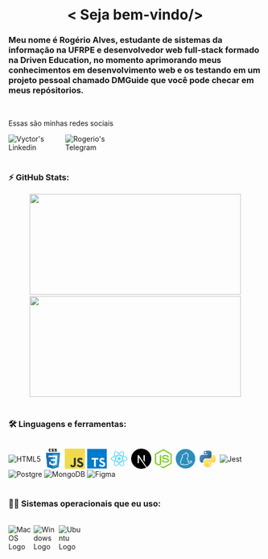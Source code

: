 <h1 align="center">
  < Seja bem-vindo/>
</h1>

### Meu nome é Rogério Alves, estudante de sistemas da informação na UFRPE e desenvolvedor web full-stack formado na Driven Education, no momento aprimorando meus conhecimentos em desenvolvimento web e os testando em um projeto pessoal chamado DMGuide que você pode checar em meus repósitorios.
<br />

Essas são minhas redes sociais

<a href="https://www.linkedin.com/in/rog%C3%A9rio-alves-17797320a/" target="_blank">
  <img align="left" alt="Vyctor's Linkedin" width="113px" src="https://img.shields.io/badge/LinkedIn-0077B5?style=for-the-badge&logo=linkedin&logoColor=white" />
</a>
<a href="https://t.me/JouuJoou" target="_blank">
  <img align="left" alt="Rogerio's Telegram" width="117px" src="https://img.shields.io/badge/Telegram-2CA5E0?style=for-the-badge&logo=telegram&logoColor=white" />
</a>

<br />
<br />
<br />

### :zap: GitHub Stats:

<div align="center">
  <a href="https://github.com/JoouJoou">
    <img height="200px" width="420px" src="https://github-readme-stats.vercel.app/api?username=JoouJoou&show_icons=true&theme=midnight-purple&include_all_commits=true&count_private=true"/>
    <img height="200px" width="420px" src="https://github-readme-stats.vercel.app/api/top-langs/?username=JoouJoou&layout=compact&langs_count=7&theme=midnight-purple"/>
  </a>
</div>
<br />


### 🛠️ Linguagens e ferramentas:
<div style="display: inline_block" align="left"><br>
  <img align="center" alt="HTML5" width="60px" src="https://img.shields.io/badge/HTML5-E34F26?style=for-the-badge&logo=html5&logoColor=white" />
  <img align="center" alt="CSS3" width="40px" src="https://raw.githubusercontent.com/github/explore/80688e429a7d4ef2fca1e82350fe8e3517d3494d/topics/css/css.png" />
  <img align="center" alt="JavaScript" width="40px" src="https://raw.githubusercontent.com/github/explore/80688e429a7d4ef2fca1e82350fe8e3517d3494d/topics/javascript/javascript.png" />
  <img align="center" alt="TypeScript" width="40px" src="https://raw.githubusercontent.com/devicons/devicon/master/icons/typescript/typescript-original.svg" />
  <img align="center" alt="React" width="40px" src="https://raw.githubusercontent.com/github/explore/80688e429a7d4ef2fca1e82350fe8e3517d3494d/topics/react/react.png" />
  <img align="center" alt="NextJS" width="40px" src="https://raw.githubusercontent.com/devicons/devicon/master/icons/nextjs/nextjs-original.svg" />
  <img align="center" alt="NodeJS" width="40px" src="https://raw.githubusercontent.com/devicons/devicon/master/icons/nodejs/nodejs-original.svg" />
  <img align="center" alt="Yarn" width="40px" src="https://raw.githubusercontent.com/devicons/devicon/master/icons/yarn/yarn-original.svg" />
  <img align="center" alt="Python" width="40px" src="https://raw.githubusercontent.com/devicons/devicon/master/icons/python/python-original.svg" />
  <img align="center" alt="Jest" width="40px" src="https://user-images.githubusercontent.com/25181517/187955005-f4ca6f1a-e727-497b-b81b-93fb9726268e.png" />
  <img align="center" alt="Postgre" width="40px" src="https://user-images.githubusercontent.com/25181517/117208740-bfb78400-adf5-11eb-97bb-09072b6bedfc.png" />
  <img align="center" alt="MongoDB" width="40px" src="https://user-images.githubusercontent.com/25181517/183896128-ec99105a-ec1a-4d85-b08b-1aa1620b2046.png" />
  <img align="center" alt="Figma" width="40px" src="https://user-images.githubusercontent.com/25181517/189715289-df3ee512-6eca-463f-a0f4-c10d94a06b2f.png" />
</div>

<br />

### :man_technologist: Sistemas operacionais que eu uso:

<div><br />
  <img align="left" alt="MacOS Logo" width="50px" src="https://user-images.githubusercontent.com/25181517/186884152-ae609cca-8cf1-4175-8d60-1ce1fa078ca2.png" />
  <img align="left" alt="Windows Logo" width="50px" src="https://user-images.githubusercontent.com/25181517/186884150-05e9ff6d-340e-4802-9533-2c3f02363ee3.png" />
  <img align="left" alt="Ubuntu Logo" width="50px" src="https://user-images.githubusercontent.com/25181517/186884153-99edc188-e4aa-4c84-91b0-e2df260ebc33.png" />
</div>
